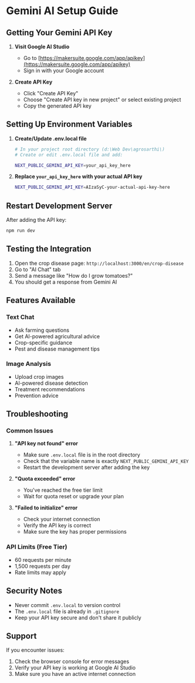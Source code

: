# Gemini AI Setup Guide

## Getting Your Gemini API Key

1. **Visit Google AI Studio**
   - Go to [https://makersuite.google.com/app/apikey](https://makersuite.google.com/app/apikey)
   - Sign in with your Google account

2. **Create API Key**
   - Click "Create API Key"
   - Choose "Create API key in new project" or select existing project
   - Copy the generated API key

## Setting Up Environment Variables

1. **Create/Update .env.local file**
   ```bash
   # In your project root directory (d:\Web Dev\agrosarthi\)
   # Create or edit .env.local file and add:
   
   NEXT_PUBLIC_GEMINI_API_KEY=your_api_key_here
   ```

2. **Replace `your_api_key_here` with your actual API key**
   ```bash
   NEXT_PUBLIC_GEMINI_API_KEY=AIzaSyC-your-actual-api-key-here
   ```

## Restart Development Server

After adding the API key:
```bash
npm run dev
```

## Testing the Integration

1. Open the crop disease page: `http://localhost:3000/en/crop-disease`
2. Go to "AI Chat" tab
3. Send a message like "How do I grow tomatoes?"
4. You should get a response from Gemini AI

## Features Available

### Text Chat
- Ask farming questions
- Get AI-powered agricultural advice
- Crop-specific guidance
- Pest and disease management tips

### Image Analysis
- Upload crop images
- AI-powered disease detection
- Treatment recommendations
- Prevention advice

## Troubleshooting

### Common Issues

1. **"API key not found" error**
   - Make sure `.env.local` file is in the root directory
   - Check that the variable name is exactly `NEXT_PUBLIC_GEMINI_API_KEY`
   - Restart the development server after adding the key

2. **"Quota exceeded" error**
   - You've reached the free tier limit
   - Wait for quota reset or upgrade your plan

3. **"Failed to initialize" error**
   - Check your internet connection
   - Verify the API key is correct
   - Make sure the key has proper permissions

### API Limits (Free Tier)
- 60 requests per minute
- 1,500 requests per day
- Rate limits may apply

## Security Notes

- Never commit `.env.local` to version control
- The `.env.local` file is already in `.gitignore`
- Keep your API key secure and don't share it publicly

## Support

If you encounter issues:
1. Check the browser console for error messages
2. Verify your API key is working at Google AI Studio
3. Make sure you have an active internet connection
